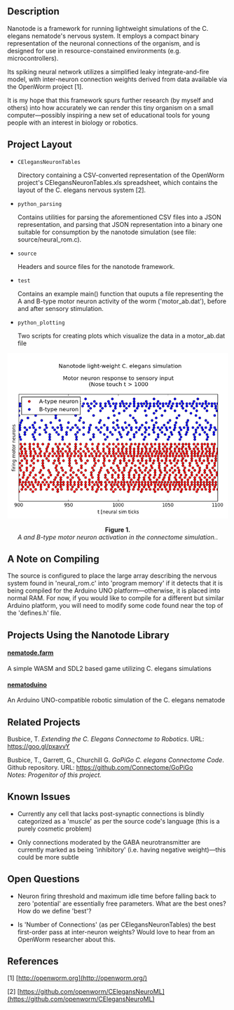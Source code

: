 ## Description

Nanotode is a framework for running lightweight simulations of the C. elegans
nematode's nervous system. It employs a compact binary representation of the
neuronal connections of the organism, and is designed for use in
resource-constained environments (e.g.  microcontrollers).

Its spiking neural network utilizes a simplified leaky integrate-and-fire model,
with inter-neuron connection weights derived from data available via the
OpenWorm project [1].

It is my hope that this framework spurs further research (by myself and others)
into how accurately we can render this tiny organism on a small computer&mdash;possibly
inspiring a new set of educational tools for young people with an interest in biology or robotics.

## Project Layout

* `CElegansNeuronTables`

  Directory containing a CSV-converted representation of
the OpenWorm project's CElegansNeuronTables.xls spreadsheet, which contains the
layout of the C. elegans nervous system [2].

* `python_parsing`

  Contains utilities for parsing the aforementioned CSV files
into a JSON representation, and parsing that JSON representation into a binary
one suitable for consumption by the nanotode simulation (see file: source/neural_rom.c).

* `source`

  Headers and source files for the nanotode framework.
* `test`

  Contains an example main() function that ouputs a file representing
the A and B-type motor neuron activity of the worm ('motor_ab.dat'), before and
after sensory stimulation.

* `python_plotting`

  Two scripts for creating plots which visualize the data in
a motor_ab.dat file

<p align="center"><img width=600 src="/images/motor_ab.png"></p> <p
align="center"><b>Figure 1.</b><br><i>A and B-type motor neuron activation in
the connectome simulation.</i>.</p>

## A Note on Compiling

The source is configured to place the large array describing the nervous system found in 'neural_rom.c' into 'program memory' if it detects that it is being compiled for the Arduino UNO platform&mdash;otherwise, it is placed into normal RAM. For now, if you would like to compile for a different but similar Arduino platform, you will need to modify some code found near the top of the 'defines.h' file.

## Projects Using the Nanotode Library

#### [nematode.farm](https://github.com/nategri/nematode_farm)
A simple WASM and SDL2 based game utilizing C. elegans simulations


#### [nematoduino](https://github.com/nategri/nematoduino)
An Arduino UNO-compatible robotic simulation of the C. elegans nematode

## Related Projects

Busbice, T. *Extending the C. Elegans Connectome to Robotics*. URL: https://goo.gl/pxavvY

Busbice, T., Garrett, G., Churchill G. *GoPiGo C. elegans Connectome Code*. Github repository.
URL: https://github.com/Connectome/GoPiGo  
*Notes: Progenitor of this project.*

## Known Issues

* Currently any cell that lacks post-synaptic connections is blindly categorized
as a 'muscle' as per the source code's language (this is a purely cosmetic problem)

* Only connections moderated by the GABA neurotransmitter are currently marked as
being 'inhibitory' (i.e. having negative weight)&mdash;this could be more subtle

## Open Questions

* Neuron firing threshold and maximum idle time before falling back to zero
'potential' are essentially free parameters. What are the best ones? How do we
define 'best'?

* Is 'Number of Connections' (as per CElegansNeuronTables) the best first-order
pass at inter-neuron weights? Would love to hear from an OpenWorm researcher
about this.

## References

[1] [http://openworm.org](http://openworm.org/)

[2] [https://github.com/openworm/CElegansNeuroML](https://github.com/openworm/CElegansNeuroML)

